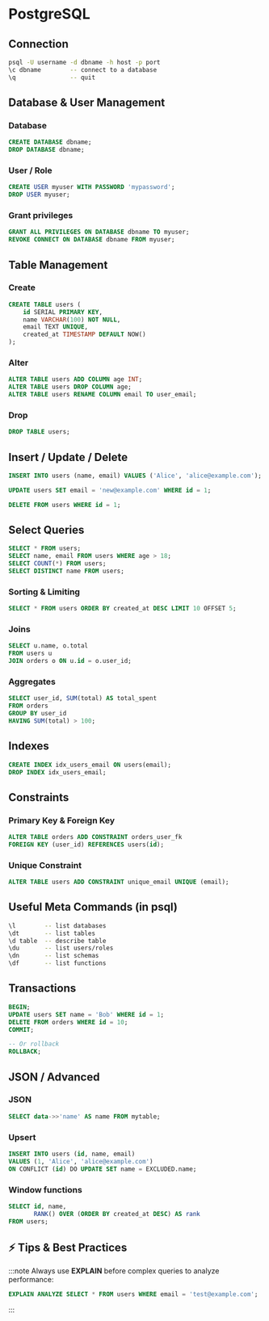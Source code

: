 # PostgreSQL

## Connection

```bash
psql -U username -d dbname -h host -p port
\c dbname        -- connect to a database
\q               -- quit
```

## Database & User Management

### Database

```sql
CREATE DATABASE dbname;
DROP DATABASE dbname;
```

### User / Role

```sql
CREATE USER myuser WITH PASSWORD 'mypassword';
DROP USER myuser;
```

### Grant privileges

```sql
GRANT ALL PRIVILEGES ON DATABASE dbname TO myuser;
REVOKE CONNECT ON DATABASE dbname FROM myuser;
```

## Table Management

### Create

```sql
CREATE TABLE users (
    id SERIAL PRIMARY KEY,
    name VARCHAR(100) NOT NULL,
    email TEXT UNIQUE,
    created_at TIMESTAMP DEFAULT NOW()
);
```

### Alter

```sql
ALTER TABLE users ADD COLUMN age INT;
ALTER TABLE users DROP COLUMN age;
ALTER TABLE users RENAME COLUMN email TO user_email;
```

### Drop

```sql
DROP TABLE users;
```

## Insert / Update / Delete

```sql
INSERT INTO users (name, email) VALUES ('Alice', 'alice@example.com');

UPDATE users SET email = 'new@example.com' WHERE id = 1;

DELETE FROM users WHERE id = 1;
```

## Select Queries

```sql
SELECT * FROM users;
SELECT name, email FROM users WHERE age > 18;
SELECT COUNT(*) FROM users;
SELECT DISTINCT name FROM users;
```

### Sorting & Limiting

```sql
SELECT * FROM users ORDER BY created_at DESC LIMIT 10 OFFSET 5;
```

### Joins

```sql
SELECT u.name, o.total 
FROM users u 
JOIN orders o ON u.id = o.user_id;
```

### Aggregates

```sql
SELECT user_id, SUM(total) AS total_spent 
FROM orders 
GROUP BY user_id 
HAVING SUM(total) > 100;
```

## Indexes

```sql
CREATE INDEX idx_users_email ON users(email);
DROP INDEX idx_users_email;
```

## Constraints

### Primary Key & Foreign Key

```sql
ALTER TABLE orders ADD CONSTRAINT orders_user_fk 
FOREIGN KEY (user_id) REFERENCES users(id);
```

### Unique Constraint

```sql
ALTER TABLE users ADD CONSTRAINT unique_email UNIQUE (email);
```

## Useful Meta Commands (in psql)

```bash
\l        -- list databases
\dt       -- list tables
\d table  -- describe table
\du       -- list users/roles
\dn       -- list schemas
\df       -- list functions
```

## Transactions

```sql
BEGIN;
UPDATE users SET name = 'Bob' WHERE id = 1;
DELETE FROM orders WHERE id = 10;
COMMIT;

-- Or rollback
ROLLBACK;
```

## JSON / Advanced

### JSON

```sql
SELECT data->>'name' AS name FROM mytable;
```

### Upsert

```sql
INSERT INTO users (id, name, email) 
VALUES (1, 'Alice', 'alice@example.com') 
ON CONFLICT (id) DO UPDATE SET name = EXCLUDED.name;
```

### Window functions

```sql
SELECT id, name,
       RANK() OVER (ORDER BY created_at DESC) AS rank 
FROM users;
```

## ⚡ Tips & Best Practices

:::note
Always use **EXPLAIN** before complex queries to analyze performance:

```sql
EXPLAIN ANALYZE SELECT * FROM users WHERE email = 'test@example.com';
```
:::
